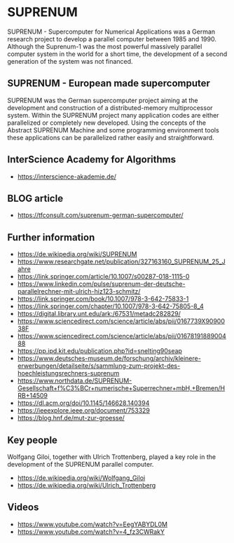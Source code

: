 # SUPRENUM
SUPRENUM - Supercomputer for Numerical Applications was a German research project to develop a parallel computer between 1985 and 1990. Although the Suprenum-1 was the most powerful massively parallel computer system in the world for a short time, the development of a second generation of the system was not financed.

## SUPRENUM - European made supercomputer
SUPRENUM was the German supercomputer project aiming at the development and construction of a distributed-memory multiprocessor system. Within the SUPRENUM project many application codes are either parallelized or completely new developed. Using the concepts of the Abstract SUPRENUM Machine and some programming environment tools these applications can be parallelized rather easily and straightforward.

## InterScience Academy for Algorithms 
- https://interscience-akademie.de/

## BLOG article
- https://tfconsult.com/suprenum-german-supercomputer/

## Further information
- https://de.wikipedia.org/wiki/SUPRENUM
- https://www.researchgate.net/publication/327163160_SUPRENUM_25_Jahre
- https://link.springer.com/article/10.1007/s00287-018-1115-0
- https://www.linkedin.com/pulse/suprenum-der-deutsche-parallelrechner-mit-ulrich-hiz123-schmitz/
- https://link.springer.com/book/10.1007/978-3-642-75833-1
- https://link.springer.com/chapter/10.1007/978-3-642-75805-8_4
- https://digital.library.unt.edu/ark:/67531/metadc282829/
- https://www.sciencedirect.com/science/article/abs/pii/0167739X9090038F
- https://www.sciencedirect.com/science/article/abs/pii/0167819188900488
- https://pp.ipd.kit.edu/publication.php?id=snelting90seap
- https://www.deutsches-museum.de/forschung/archiv/kleinere-erwerbungen/detailseite/s/sammlung-zum-projekt-des-hoechleistungsrechners-suprenum
- https://www.northdata.de/SUPRENUM-Gesellschaft+f%C3%BCr+numerische+Superrechner+mbH,+Bremen/HRB+14509
- https://dl.acm.org/doi/10.1145/146628.140394
- https://ieeexplore.ieee.org/document/753329
- https://blog.hnf.de/mut-zur-groesse/

## Key people
Wolfgang Giloi, together with Ulrich Trottenberg, played a key role in the development of the SUPRENUM parallel computer.
- https://de.wikipedia.org/wiki/Wolfgang_Giloi
- https://de.wikipedia.org/wiki/Ulrich_Trottenberg

## Videos
- https://www.youtube.com/watch?v=EegYABYDL0M
- https://www.youtube.com/watch?v=4_fz3CWRakY

